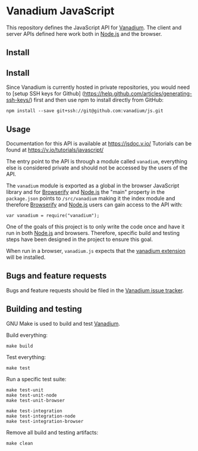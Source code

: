 # Vanadium JavaScript

This repository defines the JavaScript API for [Vanadium].
The client and server APIs defined here work both in [Node.js] and the browser.

## Install

## Install
Since Vanadium is currently hosted in private repositories, you would need to
[setup SSH keys for Github]
(https://help.github.com/articles/generating-ssh-keys/)
first and then use npm to install directly from GitHub:

    npm install --save git+ssh://git@github.com:vanadium/js.git

## Usage

Documentation for this API is available at https://jsdoc.v.io/
Tutorials can be found at https://v.io/tutorials/javascript/

The entry point to the API is through a module called `vanadium`, everything
else is considered private and should not be accessed by the users of the API.

The `vanadium` module is exported as a global in the browser JavaScript library and for
[Browserify] and [Node.js] the "main" property in the `package.json` points to `/src/vanadium` making it the index module and therefore [Browserify] and [Node.js] users can gain access to the API with:

    var vanadium = require("vanadium");

One of the goals of this project is to only write the code once and have it run
in both [Node.js] and browsers. Therefore, specific build and testing steps
have been designed in the project to ensure this goal.

When run in a browser, `vanadium.js` expects that the [vanadium
extension](https://v.io/tools/vanadium-chrome-extension.html) will be
installed.

## Bugs and feature requests

Bugs and feature requests should be filed in the [Vanadium issue tracker](https://github.com/vanadium/issues/issues).

## Building and testing

GNU Make is used to build and test [Vanadium].

Build everything:

    make build

Test everything:

    make test

Run a specific test suite:

    make test-unit
    make test-unit-node
    make test-unit-browser

    make test-integration
    make test-integration-node
    make test-integration-browser

Remove all build and testing artifacts:

    make clean

[Vanadium]: https://v.io/
[Node.js]: https://nodejs.org/
[Browserify]: http://browserify.org/
